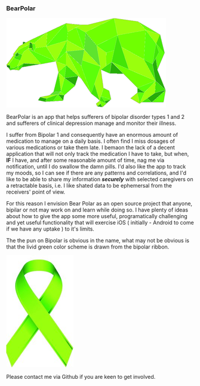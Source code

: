 ### BearPolar

![](.//Artwork/MaskedBear.png)

BearPolar is an app that helps sufferers of bipolar disorder types 1 and 2 and sufferers of clinical depression manage and monitor their illness.

I suffer from Bipolar 1 and consequently have an enormous amount of medication to manage on a daily basis. I often find I miss dosages of various medications or take them late. I bemaon the lack of a decent application that will not only track the medication I have to take, but when, **IF** I have, and after some reasonable amount of time, nag me via notification, until I do swallow the damn pills. I'd also like the app to track my moods, so I can see if there are any patterns and correlations, and I'd like to be able to share my information ***securely*** with selected caregivers on a retractable basis, i.e. I like shated data to be ephemersal from the receivers' point of view.

For this reason I envision Bear Polar as an open source project that anyone, bipilar or not may work on and learn while doing so. I have plenty of ideas about how to give the app some more useful, programatically challenging and yet useful functionality that will exercise iOS ( initially - Android to come if we have any uptake ) to it's limits.

The the pun on Bipolar is obvious in the name, what may not be obvious is that the livid green color scheme is drawn from the bipolar ribbon.

![](.//Artwork/ribbon.jpg) 

Please contact me via Github if you are keen to get involved.
